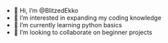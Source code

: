 - 👋 Hi, I’m @BlitzedEkko
- 👀 I’m interested in expanding my coding knowledge
- 🌱 I’m currently learning python basics
- 💞️ I’m looking to collaborate on beginner projects

<!---
BlitzedEkko/BlitzedEkko is a ✨ special ✨ repository because its `README.md` (this file) appears on your GitHub profile.
You can click the Preview link to take a look at your changes.
--->
